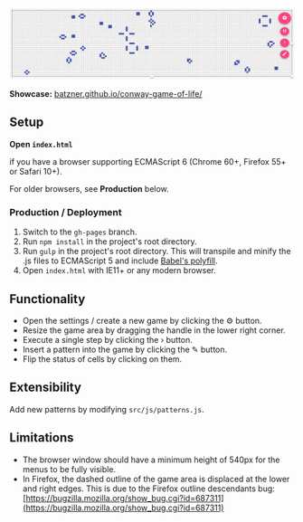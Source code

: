 [![](https://raw.githubusercontent.com/batzner/conway-game-of-life/master/showcase.gif)](https://batzner.github.io/conway-game-of-life/)

**Showcase:** [batzner.github.io/conway-game-of-life/](https://batzner.github.io/conway-game-of-life/)

## Setup

**Open `index.html`**

if you have a browser supporting ECMAScript 6 (Chrome 60+, Firefox 55+ or Safari 10+).

For older browsers, see **Production** below.

### Production / Deployment

1. Switch to the `gh-pages` branch.
2. Run `npm install` in the project's root directory.
3. Run `gulp` in the project's root directory. This will transpile and minify the .js files to ECMAScript 5 and include [Babel's polyfill](https://babeljs.io/docs/usage/polyfill/).
4. Open `index.html` with IE11+ or any modern browser.

## Functionality

- Open the settings / create a new game by clicking the &#9881; button.
- Resize the game area by dragging the handle in the lower right corner.
- Execute a single step by clicking the &rsaquo; button.
- Insert a pattern into the game by clicking the &#9998; button.
- Flip the status of cells by clicking on them.


## Extensibility 

Add new patterns by modifying `src/js/patterns.js`.

## Limitations

- The browser window should have a minimum height of 540px for the menus to be fully visible.
- In Firefox, the dashed outline of the game area is displaced at the lower and right edges. This is due to the Firefox outline descendants bug: [https://bugzilla.mozilla.org/show_bug.cgi?id=687311](https://bugzilla.mozilla.org/show_bug.cgi?id=687311)
